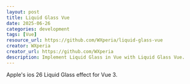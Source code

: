 ```yaml
---
layout: post
title: Liquid Glass Vue
date: 2025-06-26
categories: development
tags: [Vue]
resource_url: https://github.com/WXperia/liquid-glass-vue
creator: WXperia
creator_url: https://github.com/WXperia
description: Implement Liquid Glass in Vue with Liquid Glass Vue.
---
```


Apple's ios 26 Liquid Glass effect for Vue 3.
